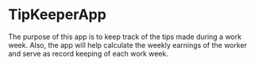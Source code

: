 # TipKeeperApp

The purpose of this app is to keep track of the tips made during a work week. Also, the app will help calculate the
weekly earnings of the worker and serve as record keeping of each work week.
